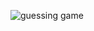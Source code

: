 ![guessing game](https://cloud.githubusercontent.com/assets/22602022/20027054/5290eea6-a301-11e6-9225-769b8ba652cc.png)
